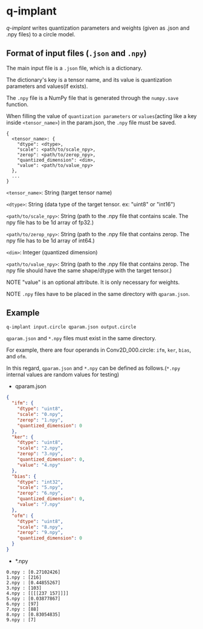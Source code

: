 # q-implant

_q-implant_ writes quantization parameters and weights (given as .json and .npy files) to a circle model.

## Format of input files (`.json` and `.npy`)

The main input file is a `.json` file, which is a dictionary.

The dictionary's key is a tensor name, and its value is quantization parameters and values(if exists).

The `.npy` file is a NumPy file that is generated through the `numpy.save` function. 

When filling the value of `quantization parameters` or `values`(acting like a key inside `<tensor_name>`) in the param.json, the `.npy` file must be saved.

```
{
  <tensor_name>: {
    "dtype": <dtype>,
    "scale": <path/to/scale_npy>,
    "zerop": <path/to/zerop_npy>,
    "quantized_dimension": <dim>,
    "value": <path/to/value_npy>
  },
  ...
}
```
`<tensor_name>`: String (target tensor name)

`<dtype>`: String (data type of the target tensor. ex: "uint8" or "int16")

`<path/to/scale_npy>`: String (path to the .npy file that contains scale. The npy file has to be 1d array of fp32.)

`<path/to/zerop_npy>`: String (path to the .npy file that contains zerop. The npy file has to be 1d array of int64.)

`<dim>`: Integer (quantized dimension)

`<path/to/value_npy>`: String (path to the .npy file that contains zerop. The npy file should have the same shape/dtype with the target tensor.)

NOTE "value" is an optional attribute. It is only necessary for weights.

NOTE `.npy` files have to be placed in the same directory with `qparam.json`.

## Example

```sh
q-implant input.circle qparam.json output.circle
```

`qparam.json` and `*.npy` files must exist in the same directory.

For example, there are four operands in Conv2D_000.circle: `ifm`, `ker`, `bias`, and `ofm`.

In this regard, `qparam.json` and `*.npy` can be defined as follows.(`*.npy` internal values are random values for testing)

- qparam.json

```json
{
  "ifm": {
    "dtype": "uint8",
    "scale": "0.npy",
    "zerop": "1.npy",
    "quantized_dimension": 0
  },
  "ker": {
    "dtype": "uint8",
    "scale": "2.npy",
    "zerop": "3.npy",
    "quantized_dimension": 0,
    "value": "4.npy"
  },
  "bias": {
    "dtype": "int32",
    "scale": "5.npy",
    "zerop": "6.npy",
    "quantized_dimension": 0,
    "value": "7.npy"
  },
  "ofm": {
    "dtype": "uint8",
    "scale": "8.npy",
    "zerop": "9.npy",
    "quantized_dimension": 0
  }
}
```

- \*.npy

```
0.npy : [0.27102426]
1.npy : [216]
2.npy : [0.44855267]
3.npy : [103]
4.npy : [[[[237 157]]]]
5.npy : [0.03877867]
6.npy : [97]
7.npy : [88]
8.npy : [0.83054835]
9.npy : [7]
```
